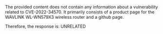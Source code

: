 The provided content does not contain any information about a vulnerability related to CVE-2022-34570. It primarily consists of a product page for the WAVLINK WL-WN579X3 wireless router and a github page.

Therefore, the response is: UNRELATED